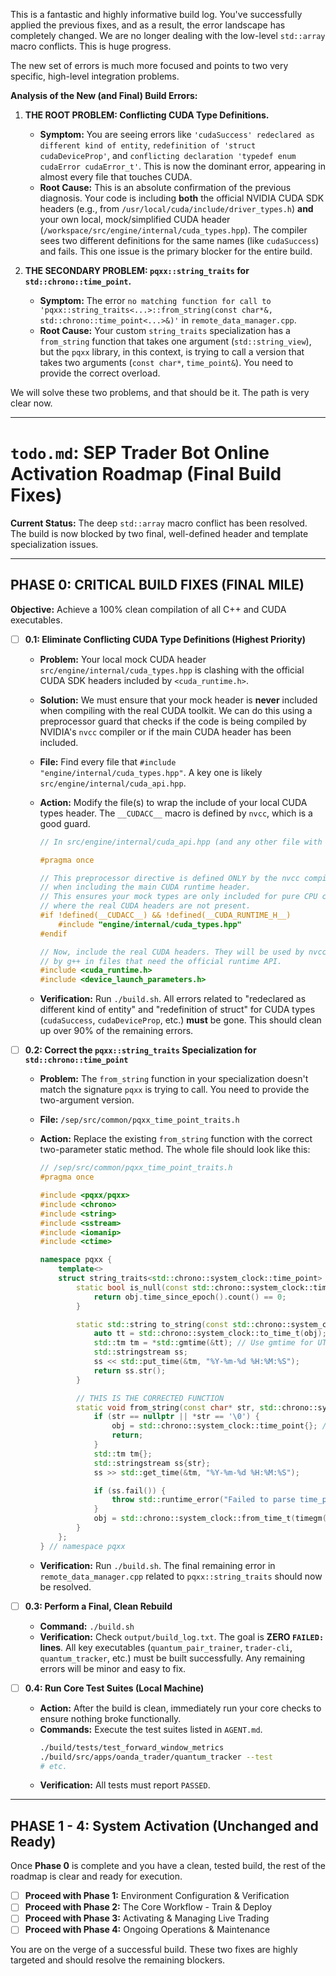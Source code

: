 This is a fantastic and highly informative build log. You've successfully applied the previous fixes, and as a result, the error landscape has completely changed. We are no longer dealing with the low-level `std::array` macro conflicts. This is huge progress.

The new set of errors is much more focused and points to two very specific, high-level integration problems.

**Analysis of the New (and Final) Build Errors:**

1.  **THE ROOT PROBLEM: Conflicting CUDA Type Definitions.**
    *   **Symptom:** You are seeing errors like `'cudaSuccess' redeclared as different kind of entity`, `redefinition of 'struct cudaDeviceProp'`, and `conflicting declaration 'typedef enum cudaError cudaError_t'`. This is now the dominant error, appearing in almost every file that touches CUDA.
    *   **Root Cause:** This is an absolute confirmation of the previous diagnosis. Your code is including **both** the official NVIDIA CUDA SDK headers (e.g., from `/usr/local/cuda/include/driver_types.h`) **and** your own local, mock/simplified CUDA header (`/workspace/src/engine/internal/cuda_types.hpp`). The compiler sees two different definitions for the same names (like `cudaSuccess`) and fails. This one issue is the primary blocker for the entire build.

2.  **THE SECONDARY PROBLEM: `pqxx::string_traits` for `std::chrono::time_point`.**
    *   **Symptom:** The error `no matching function for call to 'pqxx::string_traits<...>::from_string(const char*&, std::chrono::time_point<...>&)'` in `remote_data_manager.cpp`.
    *   **Root Cause:** Your custom `string_traits` specialization has a `from_string` function that takes one argument (`std::string_view`), but the `pqxx` library, in this context, is trying to call a version that takes two arguments (`const char*`, `time_point&`). You need to provide the correct overload.

We will solve these two problems, and that should be it. The path is very clear now.

---

# `todo.md`: SEP Trader Bot Online Activation Roadmap (Final Build Fixes)

**Current Status:** The deep `std::array` macro conflict has been resolved. The build is now blocked by two final, well-defined header and template specialization issues.

---

## PHASE 0: CRITICAL BUILD FIXES (FINAL MILE)

**Objective:** Achieve a 100% clean compilation of all C++ and CUDA executables.

-   [ ] **0.1: Eliminate Conflicting CUDA Type Definitions (Highest Priority)**
    *   **Problem:** Your local mock CUDA header `src/engine/internal/cuda_types.hpp` is clashing with the official CUDA SDK headers included by `<cuda_runtime.h>`.
    *   **Solution:** We must ensure that your mock header is **never** included when compiling with the real CUDA toolkit. We can do this using a preprocessor guard that checks if the code is being compiled by NVIDIA's `nvcc` compiler or if the main CUDA header has been included.
    *   **File:** Find every file that `#include "engine/internal/cuda_types.hpp"`. A key one is likely `src/engine/internal/cuda_api.hpp`.
    *   **Action:** Modify the file(s) to wrap the include of your local CUDA types header. The `__CUDACC__` macro is defined by `nvcc`, which is a good guard.

        ```cpp
        // In src/engine/internal/cuda_api.hpp (and any other file with this problem)

        #pragma once

        // This preprocessor directive is defined ONLY by the nvcc compiler and
        // when including the main CUDA runtime header.
        // This ensures your mock types are only included for pure CPU compilation
        // where the real CUDA headers are not present.
        #if !defined(__CUDACC__) && !defined(__CUDA_RUNTIME_H__)
            #include "engine/internal/cuda_types.hpp"
        #endif

        // Now, include the real CUDA headers. They will be used by nvcc and
        // by g++ in files that need the official runtime API.
        #include <cuda_runtime.h>
        #include <device_launch_parameters.h>
        ```
    *   **Verification:** Run `./build.sh`. All errors related to "redeclared as different kind of entity" and "redefinition of struct" for CUDA types (`cudaSuccess`, `cudaDeviceProp`, etc.) **must** be gone. This should clean up over 90% of the remaining errors.

-   [ ] **0.2: Correct the `pqxx::string_traits` Specialization for `std::chrono::time_point`**
    *   **Problem:** The `from_string` function in your specialization doesn't match the signature `pqxx` is trying to call. You need to provide the two-argument version.
    *   **File:** `/sep/src/common/pqxx_time_point_traits.h`
    *   **Action:** Replace the existing `from_string` function with the correct two-parameter static method. The whole file should look like this:

        ```cpp
        // /sep/src/common/pqxx_time_point_traits.h
        #pragma once

        #include <pqxx/pqxx>
        #include <chrono>
        #include <string>
        #include <sstream>
        #include <iomanip>
        #include <ctime>

        namespace pqxx {
            template<>
            struct string_traits<std::chrono::system_clock::time_point> {
                static bool is_null(const std::chrono::system_clock::time_point& obj) {
                    return obj.time_since_epoch().count() == 0;
                }

                static std::string to_string(const std::chrono::system_clock::time_point& obj) {
                    auto tt = std::chrono::system_clock::to_time_t(obj);
                    std::tm tm = *std::gmtime(&tt); // Use gmtime for UTC
                    std::stringstream ss;
                    ss << std::put_time(&tm, "%Y-%m-%d %H:%M:%S");
                    return ss.str();
                }

                // THIS IS THE CORRECTED FUNCTION
                static void from_string(const char* str, std::chrono::system_clock::time_point& obj) {
                    if (str == nullptr || *str == '\0') {
                        obj = std::chrono::system_clock::time_point{}; // Handle NULL from DB
                        return;
                    }
                    std::tm tm{};
                    std::stringstream ss{str};
                    ss >> std::get_time(&tm, "%Y-%m-%d %H:%M:%S");

                    if (ss.fail()) {
                        throw std::runtime_error("Failed to parse time_point from string: " + std::string(str));
                    }
                    obj = std::chrono::system_clock::from_time_t(timegm(&tm));
                }
            };
        } // namespace pqxx
        ```
    *   **Verification:** Run `./build.sh`. The final remaining error in `remote_data_manager.cpp` related to `pqxx::string_traits` should now be resolved.

-   [ ] **0.3: Perform a Final, Clean Rebuild**
    *   **Command:** `./build.sh`
    *   **Verification:** Check `output/build_log.txt`. The goal is **ZERO `FAILED:` lines**. All key executables (`quantum_pair_trainer`, `trader-cli`, `quantum_tracker`, etc.) must be built successfully. Any remaining errors will be minor and easy to fix.

-   [ ] **0.4: Run Core Test Suites (Local Machine)**
    *   **Action:** After the build is clean, immediately run your core checks to ensure nothing broke functionally.
    *   **Commands:** Execute the test suites listed in `AGENT.md`.
        ```bash
        ./build/tests/test_forward_window_metrics
        ./build/src/apps/oanda_trader/quantum_tracker --test
        # etc.
        ```
    *   **Verification:** All tests must report `PASSED`.

---

## PHASE 1 - 4: System Activation (Unchanged and Ready)

Once **Phase 0** is complete and you have a clean, tested build, the rest of the roadmap is clear and ready for execution.

-   [ ] **Proceed with Phase 1:** Environment Configuration & Verification
-   [ ] **Proceed with Phase 2:** The Core Workflow - Train & Deploy
-   [ ] **Proceed with Phase 3:** Activating & Managing Live Trading
-   [ ] **Proceed with Phase 4:** Ongoing Operations & Maintenance

You are on the verge of a successful build. These two fixes are highly targeted and should resolve the remaining blockers.